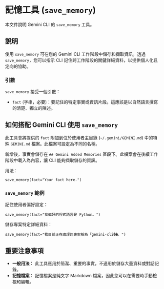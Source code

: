 # 記憶工具 (`save_memory`)

本文件說明 Gemini CLI 的 `save_memory` 工具。

## 說明

使用 `save_memory` 可在您的 Gemini CLI 工作階段中儲存和擷取資訊。透過 `save_memory`，您可以指示 CLI 記住跨工作階段的關鍵詳細資料，以提供個人化且定向的協助。

### 引數

`save_memory` 接受一個引數：

- `fact` (字串，必要)：要記住的特定事實或資訊片段。這應該是以自然語言撰寫的清楚、獨立的陳述。

## 如何搭配 Gemini CLI 使用 `save_memory`

此工具會將提供的 `fact` 附加到位於使用者主目錄 (`~/.gemini/GEMINI.md`) 中的特殊 `GEMINI.md` 檔案。此檔案可設定為不同的名稱。

新增後，事實會儲存在 `## Gemini Added Memories` 區段下。此檔案會在後續工作階段中載入為內容，讓 CLI 能夠擷取儲存的資訊。

用法：

```
save_memory(fact="Your fact here.")
```

### `save_memory` 範例

記住使用者偏好設定：

```
save_memory(fact="我偏好的程式語言是 Python。")
```

儲存專案特定詳細資料：

```
save_memory(fact="我目前正在處理的專案稱為「gemini-cli��。")
```

## 重要注意事項

- **一般用法：** 此工具應用於簡潔、重要的事實。不適用於儲存大量資料或對話記錄。
- **記憶檔案：** 記憶檔案是純文字 Markdown 檔案，因此您可以在需要時手動檢視和編輯。

